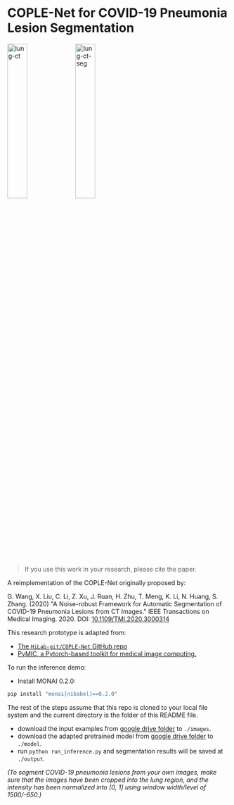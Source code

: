 # COPLE-Net for COVID-19 Pneumonia Lesion Segmentation

<p>
<img src="./fig/img.png" width="30%" alt='lung-ct'>
<img src="./fig/seg.png" width="30%" alt='lung-ct-seg'>
</p>


> If you use this work in your research, please cite the paper.

A reimplementation of the COPLE-Net originally proposed by:

G. Wang, X. Liu, C. Li, Z. Xu, J. Ruan, H. Zhu, T. Meng, K. Li, N. Huang, S. Zhang. (2020)
"A Noise-robust Framework for Automatic Segmentation of COVID-19 Pneumonia Lesions from CT Images."
IEEE Transactions on Medical Imaging. 2020. DOI: [10.1109/TMI.2020.3000314](https://doi.org/10.1109/TMI.2020.3000314)


This research prototype is adapted from:
- [The `HiLab-git/COPLE-Net` GitHub repo](https://github.com/HiLab-git/COPLE-Net/)
- [PyMIC, a Pytorch-based toolkit for medical image computing.](https://github.com/HiLab-git/PyMIC)

To run the inference demo:

- Install MONAI 0.2.0:
```bash
pip install "monai[nibabel]==0.2.0"
```
The rest of the steps assume that this repo is cloned to your local file system and the current directory is the folder of this README file.
- download the input examples from [google drive folder](https://drive.google.com/drive/folders/1pIoSSc4Iq8R9_xXo0NzaOhIHZ3-PqqDC) to `./images`.
- download the adapted pretrained model from [google drive folder](https://drive.google.com/drive/folders/1HXlYJGvTF3gNGOL0UFBeHVoA6Vh_GqEw) to `./model`.
- run `python run_inference.py` and segmentation results will be saved at `./output`.

_(To segment COVID-19 pneumonia lesions from your own images, make sure that the images have been cropped into the lung region,
 and the intensity has been normalized into [0, 1] using window width/level of 1500/-650.)_

